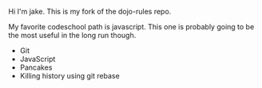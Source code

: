 Hi I'm jake. This is my fork of the dojo-rules repo.

My favorite codeschool path is javascript.  This one is probably going to be the most useful in the long run though.

* Git
* JavaScript
* Pancakes
* Killing history using git rebase
